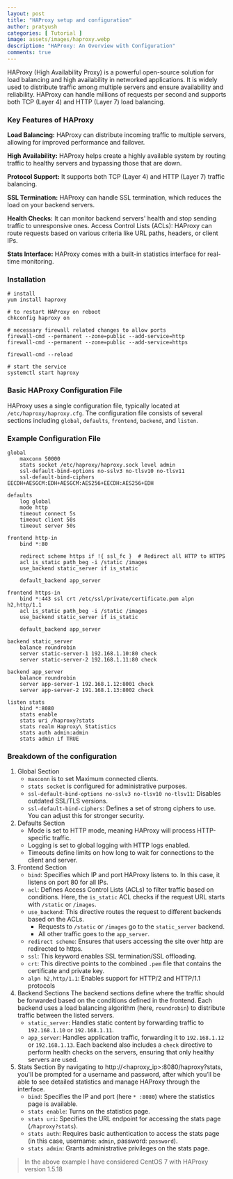 ```yaml
---
layout: post
title: "HAProxy setup and configuration"
author: pratyush
categories: [ Tutorial ]
image: assets/images/haproxy.webp
description: "HAProxy: An Overview with Configuration"
comments: true
---
```


HAProxy (High Availability Proxy) is a powerful open-source solution for load balancing and high availability in networked applications. It is widely used to distribute traffic among multiple servers and ensure availability and reliability. HAProxy can handle millions of requests per second and supports both TCP (Layer 4) and HTTP (Layer 7) load balancing.

### Key Features of HAProxy
**Load Balancing:** HAProxy can distribute incoming traffic to multiple servers, allowing for improved performance and failover.

**High Availability:** HAProxy helps create a highly available system by routing traffic to healthy servers and bypassing those that are down.

**Protocol Support:** It supports both TCP (Layer 4) and HTTP (Layer 7) traffic balancing.

**SSL Termination:** HAProxy can handle SSL termination, which reduces the load on your backend servers.

**Health Checks:** It can monitor backend servers' health and stop sending traffic to unresponsive ones.
Access Control Lists (ACLs): HAProxy can route requests based on various criteria like URL paths, headers, or client IPs.

**Stats Interface:** HAProxy comes with a built-in statistics interface for real-time monitoring.

### Installation
```
# install
yum install haproxy

# to restart HAProxy on reboot
chkconfig haproxy on

# necessary firewall related changes to allow ports
firewall-cmd --permanent --zone=public --add-service=http
firewall-cmd --permanent --zone=public --add-service=https

firewall-cmd --reload

# start the service
systemctl start haproxy
```

### Basic HAProxy Configuration File
HAProxy uses a single configuration file, typically located at `/etc/haproxy/haproxy.cfg`. The configuration file consists of several sections including `global`, `defaults`, `frontend`, `backend`, and `listen`.

### Example Configuration File
```
global
	maxconn 50000
	stats socket /etc/haproxy/haproxy.sock level admin
	ssl-default-bind-options no-sslv3 no-tlsv10 no-tlsv11
	ssl-default-bind-ciphers EECDH+AESGCM:EDH+AESGCM:AES256+EECDH:AES256+EDH

defaults
	log global
	mode http
	timeout connect 5s
	timeout client 50s
	timeout server 50s

frontend http-in
	bind *:80

	redirect scheme https if !{ ssl_fc }  # Redirect all HTTP to HTTPS
	acl is_static path_beg -i /static /images
	use_backend static_server if is_static

	default_backend app_server

frontend https-in
	bind *:443 ssl crt /etc/ssl/private/certificate.pem alpn h2,http/1.1
	acl is_static path_beg -i /static /images
	use_backend static_server if is_static

	default_backend app_server

backend static_server
	balance roundrobin
	server static-server-1 192.168.1.10:80 check
	server static-server-2 192.168.1.11:80 check

backend app_server
	balance roundrobin
	server app-server-1 192.168.1.12:8001 check
	server app-server-2 191.168.1.13:8002 check

listen stats
	bind *:8080
	stats enable
	stats uri /haproxy?stats
	stats realm Haproxy\ Statistics
	stats auth admin:admin
	stats admin if TRUE
```

### Breakdown of the configuration
1. Global Section
	* `maxconn` is to set Maximum connected clients.
	* `stats socket` is configured for administrative purposes.
	* `ssl-default-bind-options no-sslv3 no-tlsv10 no-tlsv11`: Disables outdated SSL/TLS versions.
	* `ssl-default-bind-ciphers`: Defines a set of strong ciphers to use. You can adjust this for stronger security.
2. Defaults Section
	* Mode is set to HTTP mode, meaning HAProxy will process HTTP-specific traffic.
	* Logging is set to global logging with HTTP logs enabled.
	* Timeouts define limits on how long to wait for connections to the client and server.
3. Frontend Section
	* `bind`: Specifies which IP and port HAProxy listens to. In this case, it listens on port 80 for all IPs.
	* `acl`: Defines Access Control Lists (ACLs) to filter traffic based on conditions. Here, the `is_static` ACL checks if the request URL starts with `/static` or `/images`.
	* `use_backend`: This directive routes the request to different backends based on the ACLs.
		* Requests to `/static` or `/images` go to the `static_server` backend.
		* All other traffic goes to the `app_server`.
	* `redirect scheme`: Ensures that users accessing the site over http are redirected to https.
	* `ssl`: This keyword enables SSL termination/SSL offloading.
	* `crt`: This directive points to the combined `.pem` file that contains the certificate and private key.
	* `alpn h2,http/1.1`: Enables support for HTTP/2 and HTTP/1.1 protocols
4. Backend Sections
	The backend sections define where the traffic should be forwarded based on the conditions defined in the frontend. Each backend uses a load balancing algorithm (here, `roundrobin`) to distribute traffic between the listed servers.
	* `static_server`: Handles static content by forwarding traffic to `192.168.1.10` or `192.168.1.11`.
	* `app_server`: Handles application traffic, forwarding it to `192.168.1.12` or `192.168.1.13`.
	Each backend also includes a `check` directive to perform health checks on the servers, ensuring that only healthy servers are used.
5. Stats Section
	By navigating to http://<haproxy_ip>:8080/haproxy?stats, you'll be prompted for a username and password, after which you’ll be able to see detailed statistics and manage HAProxy through the interface.
	* `bind`: Specifies the IP and port (here `* :8080`) where the statistics page is available.
	* `stats enable`: Turns on the statistics page.
	* `stats uri`: Specifies the URL endpoint for accessing the stats page (`/haproxy?stats`).
	* `stats auth`: Requires basic authentication to access the stats page (in this case, username: `admin`, password: `password`).
	* `stats admin`: Grants administrative privileges on the stats page.

> In the above example I have considered CentOS 7 with HAProxy version 1.5.18